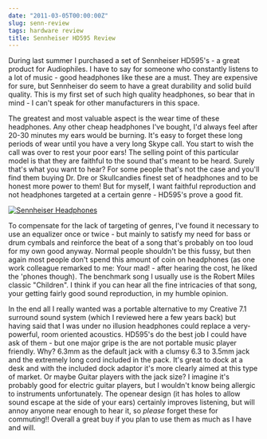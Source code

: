 ```yaml
---
date: "2011-03-05T00:00:00Z"
slug: senn-review
tags: hardware review
title: Sennheiser HD595 Review
---
```


During last summer I purchased a set of Sennheiser HD595's - a 
great product for Audiophiles. I have to say for someone who constantly 
listens to a lot of music - good headphones like these are a must. They 
are expensive for sure, but Sennheiser do seem to have a great durability 
and solid build quality. This is my first set of such high quality headphones, 
so bear that in mind - I can't speak for other manufacturers in this space.

The greatest and most valuable aspect is the wear time of these headphones. Any 
other cheap headphones I've bought, I'd always feel after 20-30 minutes my 
ears would be burning. It's easy to forget these long periods of wear until 
you have a very long Skype call. You start to wish the call was over to rest 
your poor ears! The selling point of this particular model is that they are 
faithful to the sound that's meant to be heard. Surely that's what you want to hear? 
For some people that's not the case and you'll find them buying Dr. Dre or 
Skullcandies finest set of headphones and to be honest more power to them! But 
for myself, I  want faithful reproduction and not headphones targeted at a 
certain genre - HD595's prove a good fit.

<a href="http://farm5.static.flickr.com/4138/4777334194_0bba662131.jpg" title="An Example of Sennheiser Headphones. (Photo credit: gcg2009)"><img src="/files/2011/03/senn.jpg" class="left" alt="Sennheiser Headphones"/></a>

To compensate for the lack of targeting of genres, I've found it necessary to use 
an equalizer once or twice - but mainly to satisfy my need for bass or drum cymbals 
and reinforce the beat of a song that's probably on too loud for my own good anyway. 
Normal people shouldn't be this fussy, but then again most people don't spend this 
amount of coin on headphones (as one work colleague remarked to me: Your mad! - after 
hearing the cost, he liked the 'phones though). The benchmark song I usually use is the 
Robert Miles classic "Children". I think if you can hear all the fine intricacies of 
that song, your getting fairly good sound reproduction, in my humble opinion.

In the end all I really wanted was a portable alternative to my Creative 7.1 surround 
sound system (which I reviewed here a few years back) but having said that I was under 
no illusion headphones could replace a very-powerful, room oriented acoustics. HD595's 
do the best job I could have ask of them - but one major gripe is the are not portable 
music player friendly. Why? 6.3mm as the default jack with a clumsy 6.3 to 3.5mm jack 
and the extremely long cord included in the pack. It's great to dock at a desk and with 
the included dock adaptor it's more clearly aimed at this type of market. Or maybe Guitar 
players with the jack size? I imagine it's probably good for electric guitar players, but 
I wouldn't know being allergic to instruments unfortunately. The openear design (it has 
holes to allow sound escape at the side of your ears) certainly improves listening, but 
will annoy anyone near enough to hear it, so *please* forget these for commuting!! Overall 
a great buy if you plan to use them as much as I have and will.
